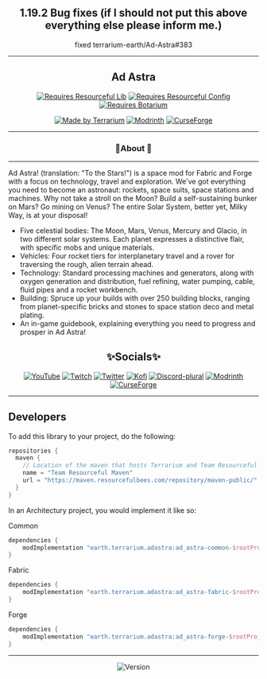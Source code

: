 <div align="center">
  
## 1.19.2 Bug fixes (if I should not put this above everything else please inform me.)

fixed terrarium-earth/Ad-Astra#383

<hr>

## Ad Astra

[![Requires Resourceful Lib](https://cdn.discordapp.com/attachments/1073717602880327761/1073717942014972034/RLib_vector.svg)](http://modrinth.com/mod/resourceful-lib)
[![Requires Resourceful Config](https://cdn.discordapp.com/attachments/1073717602880327761/1073717981118480535/RConfig_vector.svg)](http://modrinth.com/mod/resourceful-config)
[![Requires Botarium](https://cdn.discordapp.com/attachments/1073717602880327761/1090775450437046392/Requires_Botarium_vector.svg)](http://modrinth.com/mod/botarium)

[![Made by Terrarium](https://cdn.discordapp.com/attachments/1073717602880327761/1073718144910233691/Terrarium_vector.svg)](https://discord.terrarium.earth)
[![Modrinth](https://cdn.jsdelivr.net/npm/@intergrav/devins-badges@3/assets/cozy/available/modrinth_vector.svg)](https://modrinth.com/mod/ad-astra)
[![CurseForge](https://cdn.jsdelivr.net/npm/@intergrav/devins-badges@3/assets/cozy/available/curseforge_vector.svg)](https://www.curseforge.com/minecraft/mc-mods/ad-astra)
<hr>

### 📖About 📖

<hr>
</div>

Ad Astra! (translation: "To the Stars!") is a space mod for Fabric and Forge with a focus on technology, travel and
exploration. We've got everything you need to become an astronaut: rockets, space suits, space stations and machines.
Why not take a stroll on the Moon? Build a self-sustaining bunker on Mars? Go mining on Venus? The entire Solar System,
better yet, Milky Way, is at your disposal!

- Five celestial bodies: The Moon, Mars, Venus, Mercury and Glacio, in two different solar systems. Each planet
  expresses a distinctive flair, with specific mobs and unique materials.
- Vehicles: Four rocket tiers for interplanetary travel and a rover for traversing the rough, alien terrain ahead.
- Technology: Standard processing machines and generators, along with oxygen generation and distribution, fuel refining,
  water pumping, cable, fluid pipes and a rocket workbench.
- Building: Spruce up your builds with over 250 building blocks, ranging from planet-specific bricks and stones to space
  station deco and metal plating.
- An in-game guidebook, explaining everything you need to progress and prosper in Ad Astra!

<div align="center">

## ✨Socials✨

[![YouTube](https://cdn.jsdelivr.net/npm/@intergrav/devins-badges@3/assets/cozy-minimal/social/youtube-plural_vector.svg)](https://youtube.terrarium.earth)
[![Twitch](https://cdn.jsdelivr.net/npm/@intergrav/devins-badges@3/assets/cozy-minimal/social/twitch-plural_vector.svg)](https://www.twitch.tv/terrariumearth)
[![Twitter](https://cdn.jsdelivr.net/npm/@intergrav/devins-badges@3/assets/cozy-minimal/social/twitter-plural_vector.svg)](https://twitter.terrarium.earth)
[![Kofi](https://cdn.jsdelivr.net/npm/@intergrav/devins-badges@3/assets/cozy-minimal/donate/kofi-plural_vector.svg)](https://kofi.terrarium.earth)
[![Discord-plural](https://cdn.jsdelivr.net/npm/@intergrav/devins-badges@3/assets/cozy-minimal/social/discord-plural_vector.svg)](https://discord.terrarium.earth)
[![Modrinth](https://cdn.jsdelivr.net/npm/@intergrav/devins-badges@3/assets/cozy-minimal/available/modrinth_vector.svg)](https://modrinth.com/user/Terrarium)
[![CurseForge](https://cdn.jsdelivr.net/npm/@intergrav/devins-badges@3/assets/cozy-minimal/available/curseforge_vector.svg)](https://www.curseforge.com/members/terrariumearth/projects)
<hr>
</div>

## Developers

To add this library to your project, do the following:

```groovy
repositories {
  maven {
    // Location of the maven that hosts Terrarium and Team Resourceful's files.
    name = "Team Resourceful Maven"
    url = "https://maven.resourcefulbees.com/repository/maven-public/"
  }
}
```

In an Architectury project, you would implement it like so:

Common

```groovy
dependencies {
    modImplementation "earth.terrarium.adastra:ad_astra-common-$rootProject.minecraft_version:$rootProject.ad_astra_version"
}
```

Fabric

```groovy
dependencies {
    modImplementation "earth.terrarium.adastra:ad_astra-fabric-$rootProject.minecraft_version:$rootProject.ad_astra_version"
}
```

Forge

```groovy
dependencies {
    modImplementation "earth.terrarium.adastra:ad_astra-forge-$rootProject.minecraft_version:$rootProject.ad_astra_version"
}
```

---

<div align="center">

![Version](https://img.shields.io/maven-metadata/v?label=Ad%20Astra%20Version&metadataUrl=https%3A%2F%2Fnexus.resourcefulbees.com%2Frepository%2Fmaven-public%2Fearth%2Fterrarium%2Fad_astra-common-1.19.2%2Fmaven-metadata.xml)
</div>
